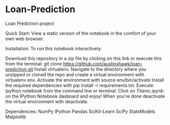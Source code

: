 # Loan-Prediction
Loan Prediction project

Quick Start: View a static version of the notebook in the comfort of your own web browser.

Installation:
To run this notebook interactively:

Download this repository in a zip file by clicking on this link or execute this from the terminal: git clone https://github.com/austinxhawk/loan-prediction.git
Install virtualenv.
Navigate to the directory where you unzipped or cloned the repo and create a virtual environment with virtualenv env.
Activate the environment with source env/bin/activate
Install the required dependencies with pip install -r requirements.txt.
Execute ipython notebook from the command line or terminal.
Click on Titanic.ipynb on the IPython Notebook dasboard and enjoy!
When you're done deactivate the virtual environment with deactivate.

Dependencies:
  NumPy
  IPython
  Pandas
  SciKit-Learn
  SciPy
  StatsModels
  Matplotlib
